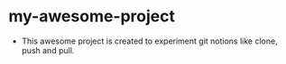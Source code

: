 # my-awesome-project

- This awesome project is created to experiment git notions like clone, push and pull.
